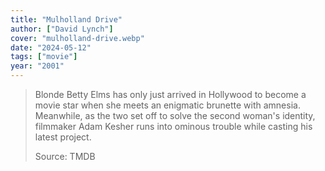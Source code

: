 ```yaml
---
title: "Mulholland Drive"
author: ["David Lynch"]
cover: "mulholland-drive.webp"
date: "2024-05-12"
tags: ["movie"]
year: "2001"
---
```


> Blonde Betty Elms has only just arrived in Hollywood to become a movie star when she meets an enigmatic brunette with amnesia. Meanwhile, as the two set off to solve the second woman's identity, filmmaker Adam Kesher runs into ominous trouble while casting his latest project.
>
> Source: TMDB
